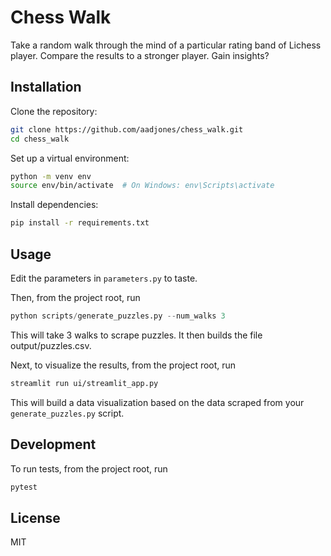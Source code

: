 # Chess Walk

Take a random walk through the mind of a particular rating band of Lichess player. Compare the results
to a stronger player. Gain insights?

## Installation

Clone the repository:

```bash
git clone https://github.com/aadjones/chess_walk.git
cd chess_walk
```

Set up a virtual environment:

```bash
python -m venv env
source env/bin/activate  # On Windows: env\Scripts\activate
```

Install dependencies:

```bash
pip install -r requirements.txt
```

## Usage

Edit the parameters in `parameters.py` to taste.

Then, from the project root, run

```python
python scripts/generate_puzzles.py --num_walks 3
```

This will take 3 walks to scrape puzzles. It then builds the file output/puzzles.csv.

Next, to visualize the results, from the project root, run

```bash
streamlit run ui/streamlit_app.py
```

This will build a data visualization based on the data scraped from your `generate_puzzles.py` script.

## Development

To run tests, from the project root, run

```bash
pytest
```

## License

MIT
